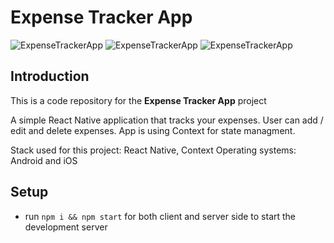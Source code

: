 # Expense Tracker App

![ExpenseTrackerApp](https://piotr.rzadkowolski.dev/assets/mobile/proj3a.webp)
![ExpenseTrackerApp](https://piotr.rzadkowolski.dev/assets/mobile/proj3b.webp)
![ExpenseTrackerApp](https://piotr.rzadkowolski.dev/assets/mobile/proj3c.webp)

## Introduction
This is a code repository for the **Expense Tracker App** project

A simple React Native application that tracks your expenses. User can add / edit and delete expenses. App is using Context for state managment.

Stack used for this project: React Native, Context
Operating systems: Android and iOS

## Setup
- run ```npm i && npm start``` for both client and server side to start the development server
